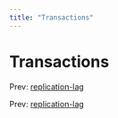 ```yaml
---
title: "Transactions"
---
```


# Transactions

Prev: [replication-lag](replication-lag.md)

Prev: [replication-lag](replication-lag.md)
